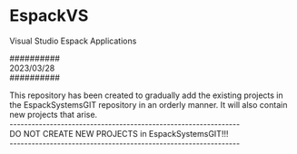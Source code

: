 # EspackVS
Visual Studio Espack Applications

##########<br>
2023/03/28<br>
##########<br>

This repository has been created to gradually add the existing projects in the EspackSystemsGIT repository in an orderly manner. It will also contain new projects that arise. <br>
---------------------------------------------------------------<br>DO NOT CREATE NEW PROJECTS in EspackSystemsGIT!!!<br>---------------------------------------------------------------<br>
